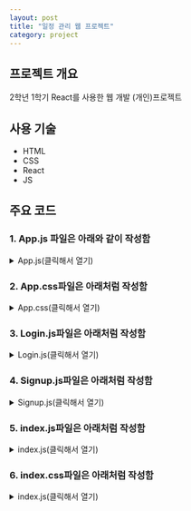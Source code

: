 ```yaml
---
layout: post
title: "일정 관리 웹 프로젝트"
category: project
---
```


## 프로젝트 개요
2학년 1학기 React를 사용한 웹 개발 (개인)프로젝트

## 사용 기술
- HTML
- CSS
- React
- JS

## 주요 코드
### 1. App.js 파일은 아래와 같이 작성함

<details>
<summary>App.js(클릭해서 열기)</summary>
  <script src="https://gist.github.com/jjoon1234/9d79a8f6e98f3dce63d6f9ec7ea124c9.js"></script>
</details>


### 2. App.css파일은 아래처럼 작성함

<details>
<summary>App.css(클릭해서 열기)</summary>
  <script src="https://gist.github.com/jjoon1234/6551d54f75d9f799e3cf7c996d0aa286.js"></script>
</details>


### 3. Login.js파일은 아래처럼 작성함

<details>
<summary>Login.js(클릭해서 열기)</summary>
  <script src="https://gist.github.com/jjoon1234/065d807148e0d83692eadc42f9f4d4f7.js"></script>
</details>

### 4. Signup.js파일은 아래처럼 작성함

<details>
<summary>Signup.js(클릭해서 열기)</summary>
</details>

### 5. index.js파일은 아래처럼 작성함

<details>
<summary>index.js(클릭해서 열기)</summary>
</details>

### 6. index.css파일은 아래처럼 작성함

<details>
<summary>index.js(클릭해서 열기)</summary>
</details>
